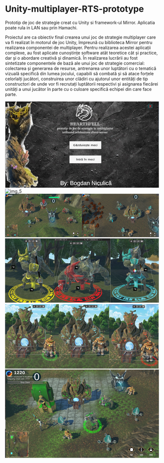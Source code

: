 # Unity-multiplayer-RTS-prototype
Prototip de joc de strategie creat cu Unity si framework-ul Mirror. Aplicatia poate rula in LAN sau prin Hamachi.

Proiectul are ca obiectiv final crearea unui joc de strategie multiplayer care va fi realizat în motorul de joc Unity, împreună cu biblioteca Mirror pentru realizarea componentei de multiplayer. Pentru realizarea acestei aplicații complexe, au fost aplicate cunoștințe software atât teoretice cât și practice, dar și o abordare creativă și dinamică.
În realizarea lucrării au fost sintetizate componentele de bază ale unui joc de strategie comercial: colectarea și generarea de resurse, antrenarea unor luptători cu o tematică vizuală specifică din lumea jocului, capabili să combată și să atace forțele celorlalți jucători, construirea unor clădiri cu ajutorul unor entități de tip constructori de unde vor fi recrutați luptătorii respectivi și asignarea fiecărei unități a unui jucător în parte cu o culoare specifică echipei din care face parte.

![img_3](Readme_Images/img_3.bmp)
![img_5](Readme_Images/img_5.bmp)
![img_6](Readme_Images/img_6.bmp)
![img_1](Readme_Images/img_1.bmp)
![img_2](Readme_Images/img_2.bmp)
![img_4](Readme_Images/img_4.bmp)
